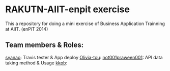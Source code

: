RAKUTN-AIIT-enpit exercise
==========================
This a repository for doing a mini exercise of Business Application Trainning at AIIT. (enPiT 2014) 

Team members & Roles:
--------------------
 [syanao](https://github.com/syanao): Travis tester & App deploy
 [Olivia-tou](https://github.com/Olivia-tou): 
 [not001praween001](https://github.com/not001praween001): API data taking method & Usage
 [kkpb](https://github.com/kkpb): 
